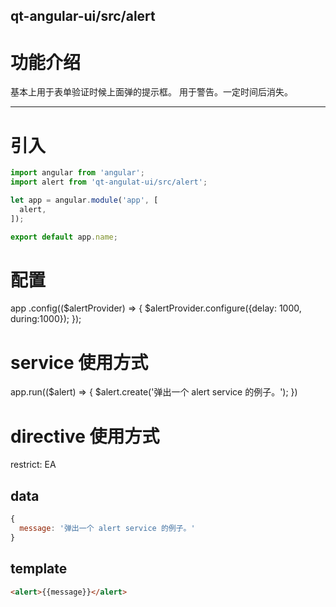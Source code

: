 qt-angular-ui/src/alert
---

# 功能介绍
基本上用于表单验证时候上面弹的提示框。
用于警告。一定时间后消失。

---

# 引入

```javascript
import angular from 'angular';
import alert from 'qt-angulat-ui/src/alert';

let app = angular.module('app', [
  alert,
]);

export default app.name;
```

# 配置
app
.config(($alertProvider) => {
  $alertProvider.configure({delay: 1000, during:1000});
});

# service 使用方式
app.run(($alert) => {
  $alert.create('弹出一个 alert service 的例子。');
})

# directive 使用方式
restrict: EA

## data

```javascript
{
  message: '弹出一个 alert service 的例子。'
}
```
## template

```html
<alert>{{message}}</alert>
```
